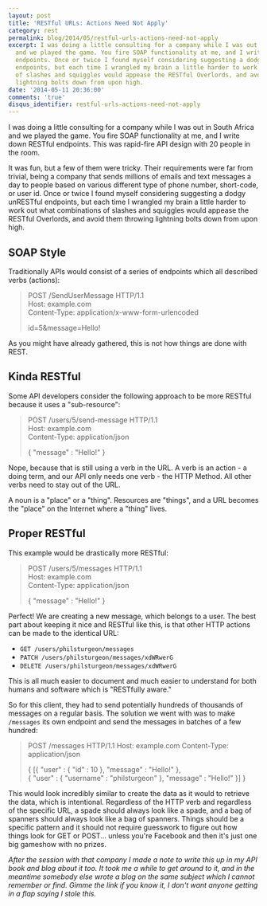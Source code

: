 ```yaml
---
layout: post
title: 'RESTful URLs: Actions Need Not Apply'
category: rest
permalink: blog/2014/05/restful-urls-actions-need-not-apply
excerpt: I was doing a little consulting for a company while I was out in South Africa
  and we played the game. You fire SOAP functionality at me, and I write down RESTful
  endpoints. Once or twice I found myself considering suggesting a dodgy unRESTful
  endpoints, but each time I wrangled my brain a little harder to work out what combinations
  of slashes and squiggles would appease the RESTful Overlords, and avoid them throwing
  lightning bolts down from upon high.
date: '2014-05-11 20:36:00'
comments: 'true'
disqus_identifier: restful-urls-actions-need-not-apply
---
```


I was doing a little consulting for a company while I was out in South Africa and we played the game. You fire SOAP functionality at me, and I write down RESTful endpoints. This was rapid-fire API design with 20 people in the room. 

It was fun, but a few of them were tricky. Their requirements were far from trivial, being a company that sends millions of emails and text messages a day to people based on various different type of phone number, short-code, or user id. Once or twice I found myself considering suggesting a dodgy unRESTful endpoints, but each time I wrangled my brain a little harder to work out what combinations of slashes and squiggles would appease the RESTful Overlords, and avoid them throwing lightning bolts down from upon high.

## SOAP Style

Traditionally APIs would consist of a series of endpoints which all described verbs (actions):

> POST /SendUserMessage HTTP/1.1  
> Host: example.com  
> Content-Type: application/x-www-form-urlencoded  
>  
> id=5&message=Hello!

As you might have already gathered, this is not how things are done with REST.

## Kinda RESTful

Some API developers consider the following approach to be more RESTful because it uses a "sub-resource":

> POST /users/5/send-message HTTP/1.1  
> Host: example.com  
> Content-Type: application/json  
>  
> { "message" : "Hello!" }

Nope, because that is still using a verb in the URL. A verb is an action - a doing term, and our API only needs one verb - the HTTP Method. All other verbs need to stay out of the URL.

A noun is a "place" or a "thing". Resources are "things", and a URL becomes the "place" on the Internet where a "thing" lives.

## Proper RESTful

This example would be drastically more RESTful:

> POST /users/5/messages HTTP/1.1  
> Host: example.com  
> Content-Type: application/json  
>  
> { "message" : "Hello!" }


Perfect! We are creating a new message, which belongs to a user. The best part about keeping it nice and RESTful like this, is that other HTTP actions can be made to the identical URL:

* `GET /users/philsturgeon/messages`
* `PATCH /users/philsturgeon/messages/xdWRwerG`
* `DELETE /users/philsturgeon/messages/xdWRwerG`

This is all much easier to document and much easier to understand for both humans and software which is "RESTfully aware."

So for this client, they had to send potentially hundreds of thousands of messages on a regular basis. The solution we went with was to make `/messages` its own endpoint and send the messages in batches of a few hundred:

> POST /messages HTTP/1.1
> Host: example.com
> Content-Type: application/json
> 
> {
> 	[{
> 		"user" : { "id" : 10 },
> 		"message" : "Hello!"
> 	},  
> 	{
> 		"user" : { "username" : "philsturgeon" },
> 		"message" : "Hello!"
> 	}]
> }


This would look incredibly similar to create the data as it would to retrieve the data, which is intentional. Regardless of the HTTP verb and regardless of the specific URL, a spade should always look like a spade, and a bag of spanners should always look like a bag of spanners. Things should be a specific pattern and it should not require guesswork to figure out how things look for GET or POST... unless you're Facebook and then it's just one big gameshow with no prizes.

_After the session with that company I made a note to write this up in my API book and blog about it too. It took me a while to get around to it, and in the meantime somebody else wrote a blog on the same subject which I cannot remember or find. Gimme the link if you know it, I don't want anyone getting in a flap saying I stole this._